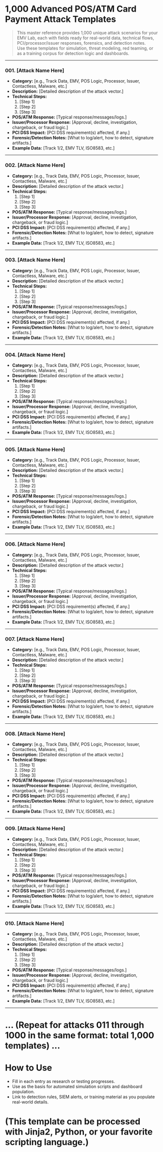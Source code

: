 # 1,000 Advanced POS/ATM Card Payment Attack Templates

> This master reference provides 1,000 unique attack scenarios for your EMV Lab, each with fields ready for real-world data, technical flows, PCI/processor/issuer responses, forensics, and detection notes.  
> Use these templates for simulation, threat modeling, red teaming, or as a training corpus for detection logic and dashboards.

---

### **001. [Attack Name Here]**

- **Category:** [e.g., Track Data, EMV, POS Logic, Processor, Issuer, Contactless, Malware, etc.]
- **Description:** [Detailed description of the attack vector.]
- **Technical Steps:** 
  1. [Step 1]
  2. [Step 2]
  3. [Step 3]
- **POS/ATM Response:** [Typical response/messages/logs.]
- **Issuer/Processor Response:** [Approval, decline, investigation, chargeback, or fraud logic.]
- **PCI DSS Impact:** [PCI DSS requirement(s) affected, if any.]
- **Forensic/Detection Notes:** [What to log/alert, how to detect, signature artifacts.]
- **Example Data:** [Track 1/2, EMV TLV, ISO8583, etc.]

---

### **002. [Attack Name Here]**

- **Category:** [e.g., Track Data, EMV, POS Logic, Processor, Issuer, Contactless, Malware, etc.]
- **Description:** [Detailed description of the attack vector.]
- **Technical Steps:** 
  1. [Step 1]
  2. [Step 2]
  3. [Step 3]
- **POS/ATM Response:** [Typical response/messages/logs.]
- **Issuer/Processor Response:** [Approval, decline, investigation, chargeback, or fraud logic.]
- **PCI DSS Impact:** [PCI DSS requirement(s) affected, if any.]
- **Forensic/Detection Notes:** [What to log/alert, how to detect, signature artifacts.]
- **Example Data:** [Track 1/2, EMV TLV, ISO8583, etc.]

---

### **003. [Attack Name Here]**

- **Category:** [e.g., Track Data, EMV, POS Logic, Processor, Issuer, Contactless, Malware, etc.]
- **Description:** [Detailed description of the attack vector.]
- **Technical Steps:** 
  1. [Step 1]
  2. [Step 2]
  3. [Step 3]
- **POS/ATM Response:** [Typical response/messages/logs.]
- **Issuer/Processor Response:** [Approval, decline, investigation, chargeback, or fraud logic.]
- **PCI DSS Impact:** [PCI DSS requirement(s) affected, if any.]
- **Forensic/Detection Notes:** [What to log/alert, how to detect, signature artifacts.]
- **Example Data:** [Track 1/2, EMV TLV, ISO8583, etc.]

---

### **004. [Attack Name Here]**

- **Category:** [e.g., Track Data, EMV, POS Logic, Processor, Issuer, Contactless, Malware, etc.]
- **Description:** [Detailed description of the attack vector.]
- **Technical Steps:** 
  1. [Step 1]
  2. [Step 2]
  3. [Step 3]
- **POS/ATM Response:** [Typical response/messages/logs.]
- **Issuer/Processor Response:** [Approval, decline, investigation, chargeback, or fraud logic.]
- **PCI DSS Impact:** [PCI DSS requirement(s) affected, if any.]
- **Forensic/Detection Notes:** [What to log/alert, how to detect, signature artifacts.]
- **Example Data:** [Track 1/2, EMV TLV, ISO8583, etc.]

---

### **005. [Attack Name Here]**

- **Category:** [e.g., Track Data, EMV, POS Logic, Processor, Issuer, Contactless, Malware, etc.]
- **Description:** [Detailed description of the attack vector.]
- **Technical Steps:** 
  1. [Step 1]
  2. [Step 2]
  3. [Step 3]
- **POS/ATM Response:** [Typical response/messages/logs.]
- **Issuer/Processor Response:** [Approval, decline, investigation, chargeback, or fraud logic.]
- **PCI DSS Impact:** [PCI DSS requirement(s) affected, if any.]
- **Forensic/Detection Notes:** [What to log/alert, how to detect, signature artifacts.]
- **Example Data:** [Track 1/2, EMV TLV, ISO8583, etc.]

---

### **006. [Attack Name Here]**

- **Category:** [e.g., Track Data, EMV, POS Logic, Processor, Issuer, Contactless, Malware, etc.]
- **Description:** [Detailed description of the attack vector.]
- **Technical Steps:** 
  1. [Step 1]
  2. [Step 2]
  3. [Step 3]
- **POS/ATM Response:** [Typical response/messages/logs.]
- **Issuer/Processor Response:** [Approval, decline, investigation, chargeback, or fraud logic.]
- **PCI DSS Impact:** [PCI DSS requirement(s) affected, if any.]
- **Forensic/Detection Notes:** [What to log/alert, how to detect, signature artifacts.]
- **Example Data:** [Track 1/2, EMV TLV, ISO8583, etc.]

---

### **007. [Attack Name Here]**

- **Category:** [e.g., Track Data, EMV, POS Logic, Processor, Issuer, Contactless, Malware, etc.]
- **Description:** [Detailed description of the attack vector.]
- **Technical Steps:** 
  1. [Step 1]
  2. [Step 2]
  3. [Step 3]
- **POS/ATM Response:** [Typical response/messages/logs.]
- **Issuer/Processor Response:** [Approval, decline, investigation, chargeback, or fraud logic.]
- **PCI DSS Impact:** [PCI DSS requirement(s) affected, if any.]
- **Forensic/Detection Notes:** [What to log/alert, how to detect, signature artifacts.]
- **Example Data:** [Track 1/2, EMV TLV, ISO8583, etc.]

---

### **008. [Attack Name Here]**

- **Category:** [e.g., Track Data, EMV, POS Logic, Processor, Issuer, Contactless, Malware, etc.]
- **Description:** [Detailed description of the attack vector.]
- **Technical Steps:** 
  1. [Step 1]
  2. [Step 2]
  3. [Step 3]
- **POS/ATM Response:** [Typical response/messages/logs.]
- **Issuer/Processor Response:** [Approval, decline, investigation, chargeback, or fraud logic.]
- **PCI DSS Impact:** [PCI DSS requirement(s) affected, if any.]
- **Forensic/Detection Notes:** [What to log/alert, how to detect, signature artifacts.]
- **Example Data:** [Track 1/2, EMV TLV, ISO8583, etc.]

---

### **009. [Attack Name Here]**

- **Category:** [e.g., Track Data, EMV, POS Logic, Processor, Issuer, Contactless, Malware, etc.]
- **Description:** [Detailed description of the attack vector.]
- **Technical Steps:** 
  1. [Step 1]
  2. [Step 2]
  3. [Step 3]
- **POS/ATM Response:** [Typical response/messages/logs.]
- **Issuer/Processor Response:** [Approval, decline, investigation, chargeback, or fraud logic.]
- **PCI DSS Impact:** [PCI DSS requirement(s) affected, if any.]
- **Forensic/Detection Notes:** [What to log/alert, how to detect, signature artifacts.]
- **Example Data:** [Track 1/2, EMV TLV, ISO8583, etc.]

---

### **010. [Attack Name Here]**

- **Category:** [e.g., Track Data, EMV, POS Logic, Processor, Issuer, Contactless, Malware, etc.]
- **Description:** [Detailed description of the attack vector.]
- **Technical Steps:** 
  1. [Step 1]
  2. [Step 2]
  3. [Step 3]
- **POS/ATM Response:** [Typical response/messages/logs.]
- **Issuer/Processor Response:** [Approval, decline, investigation, chargeback, or fraud logic.]
- **PCI DSS Impact:** [PCI DSS requirement(s) affected, if any.]
- **Forensic/Detection Notes:** [What to log/alert, how to detect, signature artifacts.]
- **Example Data:** [Track 1/2, EMV TLV, ISO8583, etc.]

---

# ... (Repeat for attacks 011 through 1000 in the same format: total 1,000 templates) ...

# How to Use

- Fill in each entry as research or testing progresses.
- Use as the basis for automated simulation scripts and dashboard population.
- Link to detection rules, SIEM alerts, or training material as you populate real-world details.

# (This template can be processed with Jinja2, Python, or your favorite scripting language.)